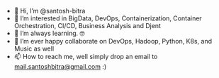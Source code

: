 - 👋 Hi, I’m @santosh-bitra
- 👀 I’m interested in BigData, DevOps, Containerization, Container Orchestration, CI/CD, Business Analysis and Djent
- 🌱 I’m always learning. 🤓
- 💞️ I’m ever happy collaborate on DevOps, Hadoop, Python, K8s, and Music as well
- 📫 How to reach me, well simply drop an email to mail.santoshbitra@gmail.com :)

<!---
santosh-bitra/santosh-bitra is a ✨ special ✨ repository because its `README.md` (this file) appears on your GitHub profile.
You can click the Preview link to take a look at your changes.
--->
